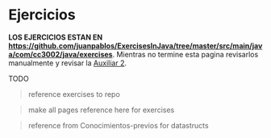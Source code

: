 # Ejercicios

**LOS EJERCICIOS ESTAN EN https://github.com/juanpablos/ExercisesInJava/tree/master/src/main/java/com/cc3002/java/exercises**. Mientras no termine esta pagina revisarlos manualmente y revisar la [Auxiliar 2](https://www.u-cursos.cl/ingenieria/2019/2/CC3002/1/material_docente/bajar?id_material=2796044).

TODO

> reference exercises to repo

> make all pages reference here for exercises

> reference from Conocimientos-previos for datastructs
